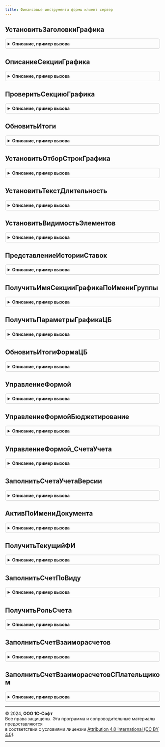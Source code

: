 ```yaml
---
title: Финансовые инструменты формы клиент сервер
---
```



## УстановитьЗаголовкиГрафика
<details style="margin: 1em 0; padding: 0.5em; border: 1px solid #ccc; border-radius: 6px;">

<summary style="font-weight: bold; cursor: pointer;">Описание, пример вызова</summary>

```bsl

Процедура УстановитьЗаголовкиГрафика(Форма, ВидФИ, Выданный = Истина, ПрефиксЭлементов = "График", ИмяГруппаПроценты = Неопределено) Экспорт
```

Пример вызова
```bsl
ФинансовыеИнструментыФормыКлиентСервер.УстановитьЗаголовкиГрафика(Форма, ВидФИ, Выданный, ПрефиксЭлементов, ИмяГруппаПроценты);
```
</details>

## ОписаниеСекцииГрафика
<details style="margin: 1em 0; padding: 0.5em; border: 1px solid #ccc; border-radius: 6px;">

<summary style="font-weight: bold; cursor: pointer;">Описание, пример вызова</summary>

```bsl

// Функция возвращает каркасную структуру описания секции графика финансового инструмента.
//
// Возвращаемое значение:
// Структура - описание секции графика.
//
Функция ОписаниеСекцииГрафика() Экспорт
```

Пример вызова
```bsl
Результат = ФинансовыеИнструментыФормыКлиентСервер.ОписаниеСекцииГрафика() 
```
</details>

## ПроверитьСекциюГрафика
<details style="margin: 1em 0; padding: 0.5em; border: 1px solid #ccc; border-radius: 6px;">

<summary style="font-weight: bold; cursor: pointer;">Описание, пример вызова</summary>

```bsl

Процедура ПроверитьСекциюГрафика(ОписаниеСекции) Экспорт
```

Пример вызова
```bsl
ФинансовыеИнструментыФормыКлиентСервер.ПроверитьСекциюГрафика(ОписаниеСекции) 
```
</details>

## ОбновитьИтоги
<details style="margin: 1em 0; padding: 0.5em; border: 1px solid #ccc; border-radius: 6px;">

<summary style="font-weight: bold; cursor: pointer;">Описание, пример вызова</summary>

```bsl

Процедура ОбновитьИтоги(Форма) Экспорт
```

Пример вызова
```bsl
ФинансовыеИнструментыФормыКлиентСервер.ОбновитьИтоги(Форма) 
```
</details>

## УстановитьОтборСтрокГрафика
<details style="margin: 1em 0; padding: 0.5em; border: 1px solid #ccc; border-radius: 6px;">

<summary style="font-weight: bold; cursor: pointer;">Описание, пример вызова</summary>

```bsl

Процедура УстановитьОтборСтрокГрафика(Форма) Экспорт
```

Пример вызова
```bsl
ФинансовыеИнструментыФормыКлиентСервер.УстановитьОтборСтрокГрафика(Форма) 
```
</details>

## УстановитьТекстДлительность
<details style="margin: 1em 0; padding: 0.5em; border: 1px solid #ccc; border-radius: 6px;">

<summary style="font-weight: bold; cursor: pointer;">Описание, пример вызова</summary>

```bsl

Процедура УстановитьТекстДлительность(ТекстДлительность, ДатаНачала, ДатаОкончания) Экспорт
```

Пример вызова
```bsl
ФинансовыеИнструментыФормыКлиентСервер.УстановитьТекстДлительность(ТекстДлительность, ДатаНачала, ДатаОкончания) 
```
</details>

## УстановитьВидимостьЭлементов
<details style="margin: 1em 0; padding: 0.5em; border: 1px solid #ccc; border-radius: 6px;">

<summary style="font-weight: bold; cursor: pointer;">Описание, пример вызова</summary>

```bsl

Процедура УстановитьВидимостьЭлементов(Элементы, ЗначениеПризнакаВидимость) Экспорт
```

Пример вызова
```bsl
ФинансовыеИнструментыФормыКлиентСервер.УстановитьВидимостьЭлементов(Элементы, ЗначениеПризнакаВидимость) 
```
</details>

## ПредставлениеИсторииСтавок
<details style="margin: 1em 0; padding: 0.5em; border: 1px solid #ccc; border-radius: 6px;">

<summary style="font-weight: bold; cursor: pointer;">Описание, пример вызова</summary>

```bsl

Функция ПредставлениеИсторииСтавок(ИсторияСтавок) Экспорт
```

Пример вызова
```bsl
Результат = ФинансовыеИнструментыФормыКлиентСервер.ПредставлениеИсторииСтавок(ИсторияСтавок) 
```
</details>

## ПолучитьИмяСекцииГрафикаПоИмениГруппы
<details style="margin: 1em 0; padding: 0.5em; border: 1px solid #ccc; border-radius: 6px;">

<summary style="font-weight: bold; cursor: pointer;">Описание, пример вызова</summary>

```bsl

// Функция возвращает имя секции графика по имени группы.
// Имя группы элементов имеет по умолчанию формат "Префикс + Имя секции".
// Префиксом по умолчанию является "ГрафикГруппа".
// Параметры:
//  ЭлементИлиИмя	 - 	ГруппаФормы, Строка - группа формы или ее имя.
//  Префикс 		 - Строка - Префикс имени группы. Значение по умолчанию - "ГрафикГруппа".
//
// Возвращаемое значение:
//  Строка - Имя секции графика
//
Функция ПолучитьИмяСекцииГрафикаПоИмениГруппы(ЭлементИлиИмя, Префикс = "ГрафикГруппа") Экспорт
```

Пример вызова
```bsl
Результат = ФинансовыеИнструментыФормыКлиентСервер.ПолучитьИмяСекцииГрафикаПоИмениГруппы(ЭлементИлиИмя, Префикс);
```
</details>

## ПолучитьПараметрыГрафикаЦБ
<details style="margin: 1em 0; padding: 0.5em; border: 1px solid #ccc; border-radius: 6px;">

<summary style="font-weight: bold; cursor: pointer;">Описание, пример вызова</summary>

```bsl

Функция ПолучитьПараметрыГрафикаЦБ() Экспорт
```

Пример вызова
```bsl
Результат = ФинансовыеИнструментыФормыКлиентСервер.ПолучитьПараметрыГрафикаЦБ() 
```
</details>

## ОбновитьИтогиФормаЦБ
<details style="margin: 1em 0; padding: 0.5em; border: 1px solid #ccc; border-radius: 6px;">

<summary style="font-weight: bold; cursor: pointer;">Описание, пример вызова</summary>

```bsl

Процедура ОбновитьИтогиФормаЦБ(Форма, График = Неопределено) Экспорт
```

Пример вызова
```bsl
ФинансовыеИнструментыФормыКлиентСервер.ОбновитьИтогиФормаЦБ(Форма, График);
```
</details>

## УправлениеФормой
<details style="margin: 1em 0; padding: 0.5em; border: 1px solid #ccc; border-radius: 6px;">

<summary style="font-weight: bold; cursor: pointer;">Описание, пример вызова</summary>

```bsl

Процедура УправлениеФормой(Форма) Экспорт
```

Пример вызова
```bsl
ФинансовыеИнструментыФормыКлиентСервер.УправлениеФормой(Форма) 
```
</details>

## УправлениеФормойБюджетирование
<details style="margin: 1em 0; padding: 0.5em; border: 1px solid #ccc; border-radius: 6px;">

<summary style="font-weight: bold; cursor: pointer;">Описание, пример вызова</summary>

```bsl

Процедура УправлениеФормойБюджетирование(Форма) Экспорт
```

Пример вызова
```bsl
ФинансовыеИнструментыФормыКлиентСервер.УправлениеФормойБюджетирование(Форма) 
```
</details>

## УправлениеФормой_СчетаУчета
<details style="margin: 1em 0; padding: 0.5em; border: 1px solid #ccc; border-radius: 6px;">

<summary style="font-weight: bold; cursor: pointer;">Описание, пример вызова</summary>

```bsl

Процедура УправлениеФормой_СчетаУчета(Форма, ЗаполнитьСчетаУчета = Неопределено, ЗаполнитьСчетВзаиморасчетов = Истина) Экспорт
```

Пример вызова
```bsl
ФинансовыеИнструментыФормыКлиентСервер.УправлениеФормой_СчетаУчета(Форма, ЗаполнитьСчетаУчета, ЗаполнитьСчетВзаиморасчетов);
```
</details>

## ЗаполнитьСчетаУчетаВерсии
<details style="margin: 1em 0; padding: 0.5em; border: 1px solid #ccc; border-radius: 6px;">

<summary style="font-weight: bold; cursor: pointer;">Описание, пример вызова</summary>

```bsl

Процедура ЗаполнитьСчетаУчетаВерсии(Форма, ТекущийОбъект = Неопределено) Экспорт
```

Пример вызова
```bsl
ФинансовыеИнструментыФормыКлиентСервер.ЗаполнитьСчетаУчетаВерсии(Форма, ТекущийОбъект);
```
</details>

## АктивПоИмениДокумента
<details style="margin: 1em 0; padding: 0.5em; border: 1px solid #ccc; border-radius: 6px;">

<summary style="font-weight: bold; cursor: pointer;">Описание, пример вызова</summary>

```bsl

Функция АктивПоИмениДокумента(Форма) Экспорт
```

Пример вызова
```bsl
Результат = ФинансовыеИнструментыФормыКлиентСервер.АктивПоИмениДокумента(Форма) Экспорт //используется в ВстраиваниеУХКлиентСервер);
```
</details>

## ПолучитьТекущийФИ
<details style="margin: 1em 0; padding: 0.5em; border: 1px solid #ccc; border-radius: 6px;">

<summary style="font-weight: bold; cursor: pointer;">Описание, пример вызова</summary>

```bsl

Функция ПолучитьТекущийФИ(Форма, ЭтоПараметры) Экспорт
```

Пример вызова
```bsl
Результат = ФинансовыеИнструментыФормыКлиентСервер.ПолучитьТекущийФИ(Форма, ЭтоПараметры));
```
</details>

## ЗаполнитьСчетПоВиду
<details style="margin: 1em 0; padding: 0.5em; border: 1px solid #ccc; border-radius: 6px;">

<summary style="font-weight: bold; cursor: pointer;">Описание, пример вызова</summary>

```bsl

Процедура ЗаполнитьСчетПоВиду(Форма, ИмяВидаСчета, ЗначениеСчета) Экспорт
```

Пример вызова
```bsl
ФинансовыеИнструментыФормыКлиентСервер.ЗаполнитьСчетПоВиду(Форма, ИмяВидаСчета, ЗначениеСчета) 
```
</details>

## ПолучитьРольСчета
<details style="margin: 1em 0; padding: 0.5em; border: 1px solid #ccc; border-radius: 6px;">

<summary style="font-weight: bold; cursor: pointer;">Описание, пример вызова</summary>

```bsl

Функция ПолучитьРольСчета(Форма, РольСчета = Неопределено) Экспорт
```

Пример вызова
```bsl
Результат = ФинансовыеИнструментыФормыКлиентСервер.ПолучитьРольСчета(Форма, РольСчета);
```
</details>

## ЗаполнитьСчетВзаиморасчетов
<details style="margin: 1em 0; padding: 0.5em; border: 1px solid #ccc; border-radius: 6px;">

<summary style="font-weight: bold; cursor: pointer;">Описание, пример вызова</summary>

```bsl

Процедура ЗаполнитьСчетВзаиморасчетов(Форма, РольСчета = Неопределено) Экспорт
```

Пример вызова
```bsl
ФинансовыеИнструментыФормыКлиентСервер.ЗаполнитьСчетВзаиморасчетов(Форма, РольСчета);
```
</details>

## ЗаполнитьСчетВзаиморасчетовСПлательщиком
<details style="margin: 1em 0; padding: 0.5em; border: 1px solid #ccc; border-radius: 6px;">

<summary style="font-weight: bold; cursor: pointer;">Описание, пример вызова</summary>

```bsl

Процедура ЗаполнитьСчетВзаиморасчетовСПлательщиком(Форма, РольСчета = Неопределено) Экспорт
```

Пример вызова
```bsl
ФинансовыеИнструментыФормыКлиентСервер.ЗаполнитьСчетВзаиморасчетовСПлательщиком(Форма, РольСчета);
```
</details>

---

© 2024, **ООО 1С-Софт**  
Все права защищены. Эта программа и сопроводительные материалы предоставляются  
в соответствии с условиями лицензии [Attribution 4.0 International (CC BY 4.0)](https://creativecommons.org/licenses/by/4.0/legalcode).

---
